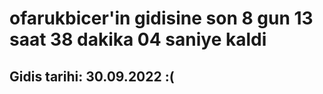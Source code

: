 # ofarukbicer'in gidisine son 8 gun 13 saat 38 dakika 04 saniye kaldi

## Gidis tarihi: 30.09.2022 :(